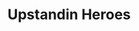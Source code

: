 ---
pid: PT66
title: Upstandin Heroes
location_transcription: Norris Square
zipcode: '19133'
outside_phl: 
neighborhood: Fairhill,North Philadelphia
age: '58'
age_range: 50-59
instagram: 
image_file_name: PT_66.jpg
proposal_transcription: |-
  Sister Carol Keck Norris Square Project
  St. Boniface Church demolished 2010. Stood the test of time for over 160 yrs.
  Doña Carmen Aponte started and ran first senior center of hispanic desent.
topic: Culture,Figure,Hispanic,History
topic_summary: 0, 0, 0, 0
type: Other No Form,Memorial
keywords_other: 
credit: Antonio Bonaporte
image_labels: 
twitter: 
facebook: 
permalink: "/monuments/pt66/"
layout: item-page
---